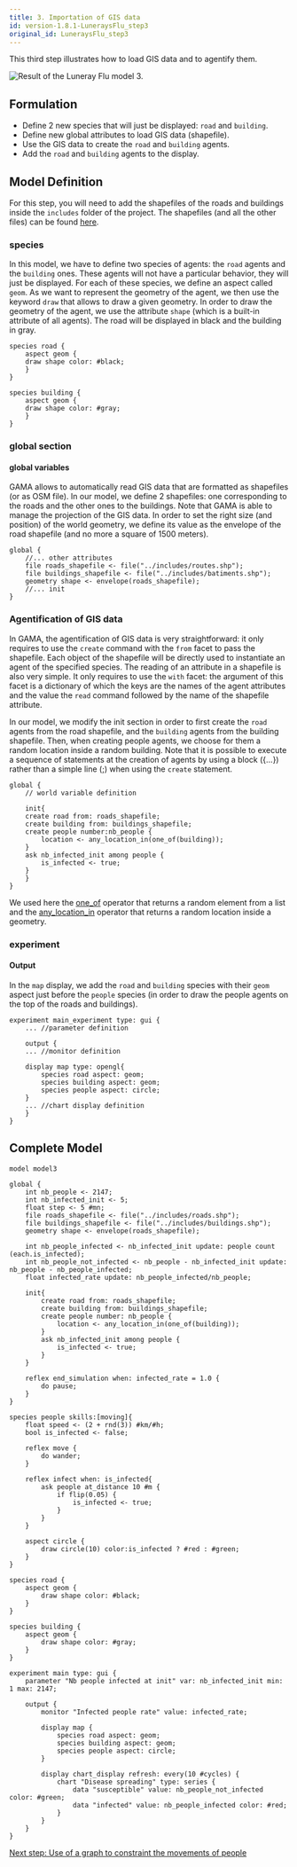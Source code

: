```yaml
---
title: 3. Importation of GIS data
id: version-1.8.1-LuneraysFlu_step3
original_id: LuneraysFlu_step3
---
```


This third step illustrates how to load GIS data and to agentify them.

![Result of the Luneray Flu model 3.](../resources/images/tutorials/luneray3.png)


## Formulation

* Define 2 new species that will just be displayed: `road` and `building`.
* Define new global attributes to load GIS data (shapefile).
* Use the GIS data to create the `road` and `building` agents.
* Add the `road` and `building` agents to the display.

## Model Definition

For this step, you will need to add the shapefiles of the roads and buildings inside the `includes` folder of the project. The shapefiles (and all the other files) can be found [here](https://github.com/gama-platform/gama/wiki/resources/other/models/Luneray_flu.zip). 
 
### species
In this model, we have to define two species of agents: the `road` agents and the `building` ones. These agents will not have a particular behavior, they will just be displayed.
For each of these species, we define an aspect called `geom`. As we want to represent the geometry of the agent, we then use the keyword `draw` that allows to draw a given geometry. In order to draw the geometry of the agent, we use the attribute `shape` (which is a built-in attribute of all agents). The road will be displayed in black and the building in gray.

```
species road {
    aspect geom {
	draw shape color: #black;
    }
}

species building {
    aspect geom {
	draw shape color: #gray;
    }
}
```

### global section

#### global variables

GAMA allows to automatically read GIS data that are formatted as shapefiles (or as OSM file). In our model, we define 2 shapefiles: one corresponding to the roads and the other ones to the buildings. Note that GAMA is able to manage the projection of the GIS data. 
In order to set the right size (and position) of the world geometry, we define its value as the envelope of the road shapefile (and no more a square of 1500 meters).

```
global {
    //... other attributes
    file roads_shapefile <- file("../includes/routes.shp");
    file buildings_shapefile <- file("../includes/batiments.shp");
    geometry shape <- envelope(roads_shapefile);	
    //... init
}

```

### Agentification of GIS data

In GAMA, the agentification of GIS data is very straightforward: it only requires to use the `create` command with the `from` facet to pass the shapefile. Each object of the shapefile will be directly used to instantiate an agent of the specified species. The reading of an attribute in a shapefile is also very simple. It only requires to use the `with` facet: the argument of this facet is a dictionary of which the keys are the names of the agent attributes and the value the `read` command followed by the name of the shapefile attribute.

In our model, we modify the init section in order to first create the `road` agents from the road shapefile, and the `building` agents from the building shapefile. Then, when creating people agents, we choose for them a random location inside a random building.
Note that it is possible to execute a sequence of statements at the creation of agents by using a block ({...}) rather than a simple line (;) when using the `create` statement. 

```
global {
    // world variable definition

    init{
	create road from: roads_shapefile;
	create building from: buildings_shapefile;
	create people number:nb_people {
	    location <- any_location_in(one_of(building));		
	}
	ask nb_infected_init among people {
	    is_infected <- true;
	}
    }
}
```

We used here the [one_of](Operators#one_of) operator that returns a random element from a list and the [any_location_in](Operators#any_location_in) operator that returns a random location inside a geometry.

### experiment


#### Output

In the `map` display, we add the `road` and `building` species with their `geom` aspect just before the `people` species (in order to draw the people agents on the top of the roads and buildings). 

```
experiment main_experiment type: gui {
    ... //parameter definition

    output {
    ... //monitor definition

	display map type: opengl{
	    species road aspect: geom;
	    species building aspect: geom;
	    species people aspect: circle;			
	}
	... //chart display definition
    }
}
```

## Complete Model

```
model model3

global {
    int nb_people <- 2147;
    int nb_infected_init <- 5;
    float step <- 5 #mn;
    file roads_shapefile <- file("../includes/roads.shp");
    file buildings_shapefile <- file("../includes/buildings.shp");
    geometry shape <- envelope(roads_shapefile);    
    
    int nb_people_infected <- nb_infected_init update: people count (each.is_infected);
    int nb_people_not_infected <- nb_people - nb_infected_init update: nb_people - nb_people_infected;
    float infected_rate update: nb_people_infected/nb_people;
    
    init{
        create road from: roads_shapefile;
        create building from: buildings_shapefile;
        create people number: nb_people {
            location <- any_location_in(one_of(building));                
        }
        ask nb_infected_init among people {
            is_infected <- true;
        }
    }

    reflex end_simulation when: infected_rate = 1.0 {
        do pause;
    }    
}

species people skills:[moving]{        
    float speed <- (2 + rnd(3)) #km/#h;
    bool is_infected <- false;

    reflex move {
        do wander;
    }

    reflex infect when: is_infected{
        ask people at_distance 10 #m {
            if flip(0.05) {
                is_infected <- true;
            }
        }
    }
    
    aspect circle {
        draw circle(10) color:is_infected ? #red : #green;
    }
}

species road {
    aspect geom {
        draw shape color: #black;
    }
}

species building {
    aspect geom {
        draw shape color: #gray;
    }
}

experiment main type: gui {
    parameter "Nb people infected at init" var: nb_infected_init min: 1 max: 2147;

    output {
        monitor "Infected people rate" value: infected_rate;
        
        display map {
            species road aspect: geom;
            species building aspect: geom;
            species people aspect: circle;            
        }
        
        display chart_display refresh: every(10 #cycles) {
            chart "Disease spreading" type: series {
                data "susceptible" value: nb_people_not_infected color: #green;
                data "infected" value: nb_people_infected color: #red;
            }
        }
    }
}
```

[Next step: Use of a graph to constraint the movements of people](LuneraysFlu_step4)
